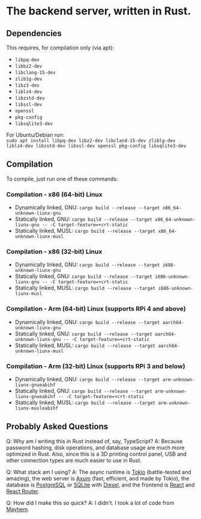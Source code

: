 # The backend server, written in Rust.

## Dependencies

This requires, for compilation only (via apt):
- `libpq-dev`
- `libbz2-dev`
- `libclang-15-dev`
- `zlib1g-dev`
- `libz3-dev`
- `liblz4-dev`
- `libzstd-dev`
- `libssl-dev`
- `openssl`
- `pkg-config`
- `libsqlite3-dev`

For Ubuntu/Debian run:  
``sudo apt install libpq-dev libz2-dev libcland-15-dev zliblg-dev liblz4-dev libzstd-dev libssl-dev openssl pkg-config libsqlite3-dev``
## Compilation

To compile, just run one of these commands:

### Compilation - x86 (64-bit) Linux

- Dynamically linked, GNU: `cargo build --release --target x86_64-unknown-liunx-gnu`
- Statically linked, GNU: `cargo build --release --target x86_64-unknown-liunx-gnu -- -C target-feature=+crt-static`
- Statically linked, MUSL: `cargo build --release --target x86_64-unknown-liunx-musl`

### Compilation - x86 (32-bit) Linux

- Dynamically linked, GNU: `cargo build --release --target i686-unknown-liunx-gnu`
- Statically linked, GNU: `cargo build --release --target i686-unknown-liunx-gnu -- -C target-feature=+crt-static`
- Statically linked, MUSL: `cargo build --release --target i686-unknown-liunx-musl`

### Compilation - Arm (64-bit) Linux (supports RPi 4 and above)

- Dynamically linked, GNU: `cargo build --release --target aarch64-unknown-liunx-gnu`
- Statically linked, GNU: `cargo build --release --target aarch64-unknown-liunx-gnu -- -C target-feature=+crt-static`
- Statically linked, MUSL: `cargo build --release --target aarch64-unknown-liunx-musl`

### Compilation - Arm (32-bit) Linux (supports RPi 3 and below)

- Dynamically linked, GNU: `cargo build --release --target arm-unknown-liunx-gnueabihf`
- Statically linked, GNU: `cargo build --release --target arm-unknown-liunx-gnueabihf -- -C target-feature=+crt-static`
- Statically linked, MUSL: `cargo build --release --target arm-unknown-liunx-musleabihf`

## Probably Asked Questions

Q: Why am I writing this in Rust instead of, say, TypeScript?
A: Because password hashing, disk operations, and database usage are much more optimized in Rust. Also, since this is a 3D printing control panel, USB and other connection types are much easier to use in Rust.

Q: What stack am I using?
A: The async runtime is [Tokio](https://tokio.rs) (battle-tested and amazing), the web server is [Axum](https://lib.rs/crates/axum) (fast, efficient, and made by Tokio), the database is [PostgreSQL](https://postgresql.org) or [SQLite](https://sqlite.org) with [Diesel](https://diesel.rs), and the frontend is [React](https://react.dev/) and [React Router](https://reactrouter.com/en/main).

Q: How did I make this so quick?
A: I didn't. I took a lot of code from [Mayhem](https://github.com/RedstoneWizard08/mayhem).
